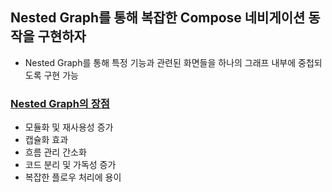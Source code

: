 ## Nested Graph를 통해 복잡한 Compose 네비게이션 동작을 구현하자
- Nested Graph를 통해 특정 기능과 관련된 화면들을 하나의 그래프 내부에 중첩되도록 구현 가능
### [Nested Graph의 장점](https://velog.io/@kej_ad/Android-Compsoe-Jetpack-Navigation-Nested-Graph%EC%99%80-Shared-ViewModel)
- 모듈화 및 재사용성 증가
- 캡슐화 효과
- 흐름 관리 간소화
- 코드 분리 및 가독성 증가
- 복잡한 플로우 처리에 용이
